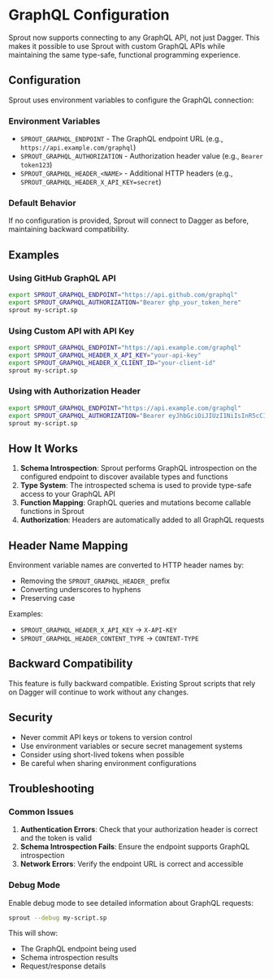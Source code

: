 # GraphQL Configuration

Sprout now supports connecting to any GraphQL API, not just Dagger. This makes it possible to use Sprout with custom GraphQL APIs while maintaining the same type-safe, functional programming experience.

## Configuration

Sprout uses environment variables to configure the GraphQL connection:

### Environment Variables

- `SPROUT_GRAPHQL_ENDPOINT` - The GraphQL endpoint URL (e.g., `https://api.example.com/graphql`)
- `SPROUT_GRAPHQL_AUTHORIZATION` - Authorization header value (e.g., `Bearer token123`)
- `SPROUT_GRAPHQL_HEADER_<NAME>` - Additional HTTP headers (e.g., `SPROUT_GRAPHQL_HEADER_X_API_KEY=secret`)

### Default Behavior

If no configuration is provided, Sprout will connect to Dagger as before, maintaining backward compatibility.

## Examples

### Using GitHub GraphQL API

```bash
export SPROUT_GRAPHQL_ENDPOINT="https://api.github.com/graphql"
export SPROUT_GRAPHQL_AUTHORIZATION="Bearer ghp_your_token_here"
sprout my-script.sp
```

### Using Custom API with API Key

```bash
export SPROUT_GRAPHQL_ENDPOINT="https://api.example.com/graphql"
export SPROUT_GRAPHQL_HEADER_X_API_KEY="your-api-key"
export SPROUT_GRAPHQL_HEADER_X_CLIENT_ID="your-client-id"
sprout my-script.sp
```

### Using with Authorization Header

```bash
export SPROUT_GRAPHQL_ENDPOINT="https://api.example.com/graphql"
export SPROUT_GRAPHQL_AUTHORIZATION="Bearer eyJhbGciOiJIUzI1NiIsInR5cCI6IkpXVCJ9..."
sprout my-script.sp
```

## How It Works

1. **Schema Introspection**: Sprout performs GraphQL introspection on the configured endpoint to discover available types and functions
2. **Type System**: The introspected schema is used to provide type-safe access to your GraphQL API
3. **Function Mapping**: GraphQL queries and mutations become callable functions in Sprout
4. **Authorization**: Headers are automatically added to all GraphQL requests

## Header Name Mapping

Environment variable names are converted to HTTP header names by:
- Removing the `SPROUT_GRAPHQL_HEADER_` prefix
- Converting underscores to hyphens
- Preserving case

Examples:
- `SPROUT_GRAPHQL_HEADER_X_API_KEY` → `X-API-KEY`
- `SPROUT_GRAPHQL_HEADER_CONTENT_TYPE` → `CONTENT-TYPE`

## Backward Compatibility

This feature is fully backward compatible. Existing Sprout scripts that rely on Dagger will continue to work without any changes.

## Security

- Never commit API keys or tokens to version control
- Use environment variables or secure secret management systems
- Consider using short-lived tokens when possible
- Be careful when sharing environment configurations

## Troubleshooting

### Common Issues

1. **Authentication Errors**: Check that your authorization header is correct and the token is valid
2. **Schema Introspection Fails**: Ensure the endpoint supports GraphQL introspection
3. **Network Errors**: Verify the endpoint URL is correct and accessible

### Debug Mode

Enable debug mode to see detailed information about GraphQL requests:

```bash
sprout --debug my-script.sp
```

This will show:
- The GraphQL endpoint being used
- Schema introspection results
- Request/response details